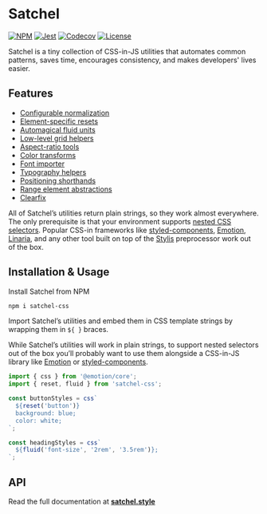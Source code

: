 # Satchel

[![NPM](https://img.shields.io/npm/v/satchel-css)](https://www.npmjs.com/package/satchel-css) [![Jest](https://github.com/radioactivepesto/satchel/workflows/tests/badge.svg?branch=master&event=push)](https://github.com/radioactivepesto/satchel/actions?query=workflow%3Atests) [![Codecov](https://img.shields.io/codecov/c/github/radioactivepesto/satchel)](https://codecov.io/gh/radioactivepesto/satchel) [![License](https://img.shields.io/npm/l/satchel-css)](https://github.com/radioactivepesto/satchel/blob/master/LICENSE.md)

Satchel is a tiny collection of CSS-in-JS utilities that automates common patterns, saves time, encourages consistency, and makes developers' lives easier.

## Features

- [Configurable normalization](https://www.satchel.style/normalize)
- [Element-specific resets](https://www.satchel.style/reset)
- [Automagical fluid units](https://www.satchel.style/fluid)
- [Low-level grid helpers](https://www.satchel.style/grids)
- [Aspect-ratio tools](https://www.satchel.style/aspect)
- [Color transforms](https://www.satchel.style/color)
- [Font importer](https://www.satchel.style/font)
- [Typography helpers](https://www.satchel.style/typography)
- [Positioning shorthands](https://www.satchel.style/position)
- [Range element abstractions](https://www.satchel.style/range)
- [Clearfix](https://www.satchel.style/clearfix)

All of Satchel’s utilities return plain strings, so they work almost everywhere. The only prerequisite is that your environment supports [nested CSS selectors](https://tabatkins.github.io/specs/css-nesting/#nest-selector). Popular CSS-in frameworks like [styled-components](https://styled-components.com/), [Emotion](https://emotion.sh/), [Linaria](https://linaria.now.sh/), and any other tool built on top of the [Stylis](https://github.com/thysultan/stylis.js) preprocessor work out of the box.

## Installation & Usage

Install Satchel from NPM

```bash
npm i satchel-css
```

Import Satchel’s utilities and embed them in CSS template strings by wrapping them in `${ }` braces.

While Satchel’s utilities will work in plain strings, to support nested selectors out of the box you’ll probably want to use them alongside a CSS-in-JS library like [Emotion](https://emotion.sh) or [styled-components](https://styled-components.com).

```javascript
import { css } from '@emotion/core';
import { reset, fluid } from 'satchel-css';

const buttonStyles = css`
  ${reset('button')}
  background: blue;
  color: white;
`;

const headingStyles = css`
  ${fluid('font-size', '2rem', '3.5rem')};
`;
```

## API

Read the full documentation at **[satchel.style](https://satchel.style)**
